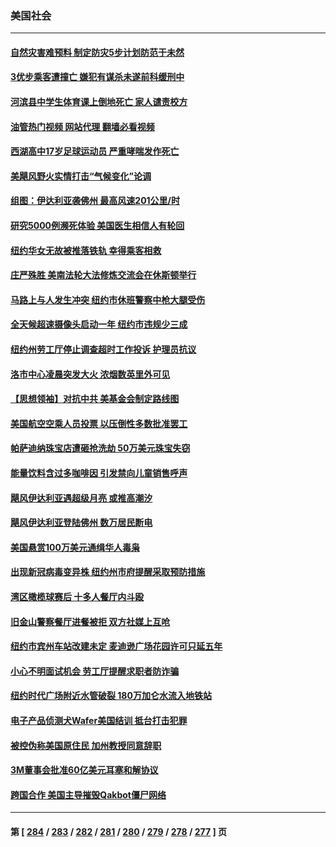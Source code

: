 ### 美国社会
---
#### [自然灾害难预料 制定防灾5步计划防范于未然](../../pages/ncid1078160/n14064946.md?09010845) 
#### [3优步乘客遭撞亡 嫌犯有谋杀未遂前科缓刑中](../../pages/ncid1078160/n14064936.md?09010845) 
#### [河滨县中学生体育课上倒地死亡 家人谴责校方](../../pages/ncid1078160/n14064932.md?09010845) 
#### [油管热门视频 网站代理 翻墙必看视频](http://138.2.39.72:81/youtube.html?epic-marker?09010845)
#### [西湖高中17岁足球运动员 严重哮喘发作死亡](../../pages/ncid1078160/n14064888.md?09010845) 
#### [美飓风野火实情打击“气候变化”论调](../../pages/ncid1078160/n14064827.md?09010845) 
#### [组图：伊达利亚袭佛州 最高风速201公里/时](../../pages/ncid1078160/n14064508.md?09010845) 
#### [研究5000例濒死体验 美国医生相信人有轮回](../../pages/ncid1078160/n14064392.md?09010845) 
#### [纽约华女无故被推落铁轨 幸得乘客相救](../../pages/ncid1078160/n14064401.md?09010845) 
#### [庄严殊胜 美南法轮大法修炼交流会在休斯顿举行](../../pages/ncid1078160/n14064460.md?09010845) 
#### [马路上与人发生冲突 纽约市休班警察中枪大腿受伤](../../pages/ncid1078160/n14064385.md?09010845) 
#### [全天候超速摄像头启动一年 纽约市违规少三成](../../pages/ncid1078160/n14064406.md?09010845) 
#### [纽约州劳工厅停止调查超时工作投诉 护理员抗议](../../pages/ncid1078160/n14064410.md?09010845) 
#### [洛市中心凌晨突发大火 浓烟数英里外可见](../../pages/ncid1078160/n14064315.md?09010845) 
#### [【思想领袖】对抗中共 美基金会制定路线图](../../pages/ncid1078160/n14054456.md?09010845) 
#### [美国航空空乘人员投票 以压倒性多数批准罢工](../../pages/ncid1078160/n14064225.md?09010845) 
#### [帕萨迪纳珠宝店遭砸抢洗劫 50万美元珠宝失窃](../../pages/ncid1078160/n14064269.md?09010845) 
#### [能量饮料含过多咖啡因 引发禁向儿童销售呼声](../../pages/ncid1078160/n14064175.md?09010845) 
#### [飓风伊达利亚遇超级月亮 或推高潮汐](../../pages/ncid1078160/n14064210.md?09010845) 
#### [飓风伊达利亚登陆佛州 数万居民断电](../../pages/ncid1078160/n14064022.md?09010845) 
#### [美国悬赏100万美元通缉华人毒枭](../../pages/ncid1078160/n14063752.md?09010845) 
#### [出现新冠病毒变异株 纽约州市府提醒采取预防措施](../../pages/ncid1078160/n14063678.md?09010845) 
#### [湾区橄榄球赛后 十多人餐厅内斗殴](../../pages/ncid1078160/n14063721.md?09010845) 
#### [旧金山警察餐厅进餐被拒 双方社媒上互呛](../../pages/ncid1078160/n14063705.md?09010845) 
#### [纽约市宾州车站改建未定 麦迪逊广场花园许可只延五年](../../pages/ncid1078160/n14063710.md?09010845) 
#### [小心不明面试机会 劳工厅提醒求职者防诈骗](../../pages/ncid1078160/n14063716.md?09010845) 
#### [纽约时代广场附近水管破裂 180万加仑水流入地铁站](../../pages/ncid1078160/n14063659.md?09010845) 
#### [电子产品侦测犬Wafer美国结训 抵台打击犯罪](../../pages/ncid1078160/n14063627.md?09010845) 
#### [被控伪称美国原住民 加州教授同意辞职](../../pages/ncid1078160/n14063559.md?09010845) 
#### [3M董事会批准60亿美元耳塞和解协议](../../pages/ncid1078160/n14063508.md?09010845) 
#### [跨国合作 美国主导摧毁Qakbot僵尸网络](../../pages/ncid1078160/n14063518.md?09010845) 

---
#### 第 [ [284](./284.md?09010845) / [283](./283.md?09010845) / [282](./282.md?09010845) / [281](./281.md?09010845) / [280](./280.md?09010845) / [279](./279.md?09010845) / [278](./278.md?09010845) / [277](./277.md?09010845) ] 页
